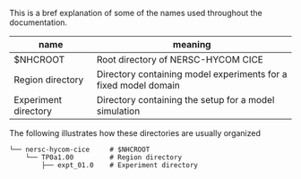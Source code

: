 This is a bref explanation of some of the names used throughout the documentation.

|name     | meaning|
|-------- | -------------|
|$NHCROOT               | Root directory of NERSC-HYCOM CICE |
|Region directory       | Directory containing model experiments for a fixed model domain |
|Experiment directory   | Directory containing the setup for a model simulation |

The following illustrates how these directories are usually organized

    └── nersc-hycom-cice     # $NHCROOT
        └── TP0a1.00         # Region directory
            ├── expt_01.0    # Experiment directory




